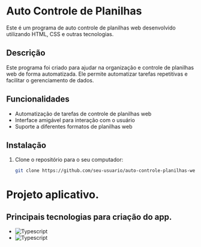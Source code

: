 # Auto Controle de Planilhas

Este é um programa de auto controle de planilhas web desenvolvido utilizando HTML, CSS e outras tecnologias.

## Descrição

Este programa foi criado para ajudar na organização e controle de planilhas web de forma automatizada. Ele permite automatizar tarefas repetitivas e facilitar o gerenciamento de dados.

## Funcionalidades

- Automatização de tarefas de controle de planilhas web
- Interface amigável para interação com o usuário
- Suporte a diferentes formatos de planilhas web

## Instalação

1. Clone o repositório para o seu computador:
   ```sh
   git clone https://github.com/seu-usuario/auto-controle-planilhas-web.git

# Projeto aplicativo.

## Principais tecnologias para criação do app.

- <img aling="center" alt="Typescript" src="https://img.shields.io/badge/TypeScript-007ACC?style=for-the-badge&logo=typescript&logoColor=white"/>

- <img aling="center" alt="Typescript" src="https://img.shields.io/badge/JavaScript-F7DF1E?style=for-the-badge&logo=javascript&logoColor=black"/>
